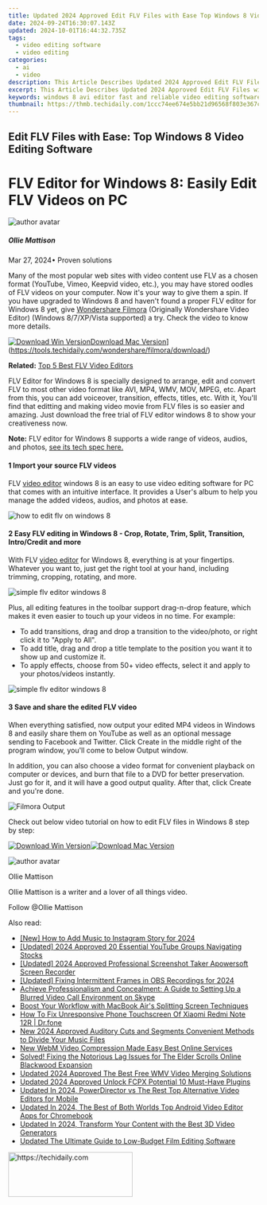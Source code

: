 ```yaml
---
title: Updated 2024 Approved Edit FLV Files with Ease Top Windows 8 Video Editing Software
date: 2024-09-24T16:30:07.143Z
updated: 2024-10-01T16:44:32.735Z
tags: 
  - video editing software
  - video editing
categories: 
  - ai
  - video
description: This Article Describes Updated 2024 Approved Edit FLV Files with Ease Top Windows 8 Video Editing Software
excerpt: This Article Describes Updated 2024 Approved Edit FLV Files with Ease Top Windows 8 Video Editing Software
keywords: windows 8 avi editor fast and reliable video editing software updated 2023,edit flv files with ease top windows 8 video editing software,edit avi files with ease top windows 8 video editor 2023,windows 8 video editing software edit mp4 files like a pro,top rated video editing software for windows 2024,edit flv files with ease top windows 8 video editor,ai animation edit flv files with ease top windows 8 video editor
thumbnail: https://thmb.techidaily.com/1ccc74ee674e5bb21d96568f803e367c477d95c5c3cb7fed4a8969e3e80f00a3.jpg
---
```


## Edit FLV Files with Ease: Top Windows 8 Video Editing Software

# FLV Editor for Windows 8: Easily Edit FLV Videos on PC

![author avatar](https://images.wondershare.com/filmora/article-images/ollie-mattison.jpg)

##### Ollie Mattison

 Mar 27, 2024• Proven solutions

 Many of the most popular web sites with video content use FLV as a chosen format (YouTube, Vimeo, Keepvid video, etc.), you may have stored oodles of FLV videos on your computer. Now it's your way to give them a spin. If you have upgraded to Windows 8 and haven't found a proper FLV editor for Windows 8 yet, give [Wondershare Filmora](https://tools.techidaily.com/wondershare/filmora/download/) (Originally Wondershare Video Editor) (Windows 8/7/XP/Vista supported) a try. Check the video to know more details.

[![Download Win Version](https://images.wondershare.com/filmora/guide/download-btn-win.jpg)](https://tools.techidaily.com/wondershare/filmora/download/)[Download Mac Version](https://images.wondershare.com/filmora/guide/download-btn-mac.jpg)](https://tools.techidaily.com/wondershare/filmora/download/)

**Related:** [Top 5 Best FLV Video Editors](https://tools.techidaily.com/wondershare/filmora/download/)

 FLV Editor for Windows 8 is specially designed to arrange, edit and convert FLV to most other video format like AVI, MP4, WMV, MOV, MPEG, etc. Apart from this, you can add voiceover, transition, effects, titles, etc. With it, You'll find that editting and making video movie from FLV files is so easier and amazing. Just download the free trial of FLV editor windows 8 to show your creativeness now.

**Note:** FLV editor for Windows 8 supports a wide range of videos, audios, and photos, [see its tech spec here.](https://tools.techidaily.com/wondershare/filmora/download/)

#### 1  Import your source FLV videos

 FLV [video editor](https://tools.techidaily.com/wondershare/filmora/download/) windows 8 is an easy to use video editing software for PC that comes with an intuitive interface. It provides a User's album to help you manage the added videos, audios, and photos at ease.

![how to edit flv on windows 8](https://images.wondershare.com/images/multimedia/video-editor/video-editor-main-interface.jpg)

#### 2  Easy FLV editing in Windows 8 - Crop, Rotate, Trim, Split, Transition, Intro/Credit and more

 With FLV [video editor](https://tools.techidaily.com/wondershare/filmora/download/) for Windows 8, everything is at your fingertips. Whatever you want to, just get the right tool at your hand, including trimming, cropping, rotating, and more.

![simple flv editor windows 8](https://images.wondershare.com/images/multimedia/video-editor/video-editor-video-audio-editing.jpg)

 Plus, all editing features in the toolbar support drag-n-drop feature, which makes it even easier to touch up your videos in no time. For example:

* To add transitions, drag and drop a transition to the video/photo, or right click it to "Apply to All".
* To add title, drag and drop a title template to the position you want it to show up and customize it.
* To apply effects, choose from 50+ video effects, select it and apply to your photos/videos instantly.

![simple flv editor windows 8](https://images.wondershare.com/images/multimedia/video-editor/video-editor-title-effect-intro.jpg)

#### 3 Save and share the edited FLV video

 When everything satisfied, now output your edited MP4 videos in Windows 8 and easily share them on YouTube as well as an optional message sending to Facebook and Twitter. Click Create in the middle right of the program window, you'll come to below Output window.

 In addition, you can also choose a video format for convenient playback on computer or devices, and burn that file to a DVD for better preservation. Just go for it, and it will have a good output quality. After that, click Create and you're done.

![Filmora Output](https://images.wondershare.com/filmora/article-images/export-output.jpg)

 Check out below video tutorial on how to edit FLV files in Windows 8 step by step:

[![Download Win Version](https://images.wondershare.com/filmora/guide/download-btn-win.jpg)](https://tools.techidaily.com/wondershare/filmora/download/)[![Download Mac Version](https://images.wondershare.com/filmora/guide/download-btn-mac.jpg)](https://tools.techidaily.com/wondershare/filmora/download/)

![author avatar](https://images.wondershare.com/filmora/article-images/ollie-mattison.jpg)

Ollie Mattison

Ollie Mattison is a writer and a lover of all things video.

Follow @Ollie Mattison

<ins class="adsbygoogle"
      style="display:block"
      data-ad-client="ca-pub-7571918770474297"
      data-ad-slot="8358498916"
      data-ad-format="auto"
      data-full-width-responsive="true"></ins>

<span class="atpl-alsoreadstyle">Also read:</span>
<div><ul>
<li><a href="https://instagram-video-files.techidaily.com/new-how-to-add-music-to-instagram-story-for-2024/"><u>[New] How to Add Music to Instagram Story for 2024</u></a></li>
<li><a href="https://youtube-docs.techidaily.com/ed-2024-approved-20-essential-youtube-groups-navigating-stocks/"><u>[Updated] 2024 Approved 20 Essential YouTube Groups Navigating Stocks</u></a></li>
<li><a href="https://screen-activity-recording.techidaily.com/updated-2024-approved-professional-screenshot-taker-apowersoft-screen-recorder/"><u>[Updated] 2024 Approved Professional Screenshot Taker Apowersoft Screen Recorder</u></a></li>
<li><a href="https://screen-recording.techidaily.com/updated-fixing-intermittent-frames-in-obs-recordings-for-2024/"><u>[Updated] Fixing Intermittent Frames in OBS Recordings for 2024</u></a></li>
<li><a href="https://techno-recovery.techidaily.com/achieve-professionalism-and-concealment-a-guide-to-setting-up-a-blurred-video-call-environment-on-skype/"><u>Achieve Professionalism and Concealment: A Guide to Setting Up a Blurred Video Call Environment on Skype</u></a></li>
<li><a href="https://tech-recovery.techidaily.com/boost-your-workflow-with-macbook-airs-splitting-screen-techniques/"><u>Boost Your Workflow with MacBook Air's Splitting Screen Techniques</u></a></li>
<li><a href="https://fix-guide.techidaily.com/how-to-fix-unresponsive-phone-touchscreen-of-xiaomi-redmi-note-12r-drfone-by-drfone-fix-android-problems-fix-android-problems/"><u>How To Fix Unresponsive Phone Touchscreen Of Xiaomi Redmi Note 12R | Dr.fone</u></a></li>
<li><a href="https://audio-shaping.techidaily.com/new-2024-approved-auditory-cuts-and-segments-convenient-methods-to-divide-your-music-files/"><u>New 2024 Approved Auditory Cuts and Segments Convenient Methods to Divide Your Music Files</u></a></li>
<li><a href="https://smart-video-editing.techidaily.com/new-webm-video-compression-made-easy-best-online-services/"><u>New WebM Video Compression Made Easy Best Online Services</u></a></li>
<li><a href="https://win-able.techidaily.com/solved-fixing-the-notorious-lag-issues-for-the-elder-scrolls-online-blackwood-expansion/"><u>Solved! Fixing the Notorious Lag Issues for The Elder Scrolls Online Blackwood Expansion</u></a></li>
<li><a href="https://smart-video-editing.techidaily.com/updated-2024-approved-the-best-free-wmv-video-merging-solutions/"><u>Updated 2024 Approved The Best Free WMV Video Merging Solutions</u></a></li>
<li><a href="https://smart-video-editing.techidaily.com/updated-2024-approved-unlock-fcpx-potential-10-must-have-plugins/"><u>Updated 2024 Approved Unlock FCPX Potential 10 Must-Have Plugins</u></a></li>
<li><a href="https://smart-video-editing.techidaily.com/updated-in-2024-powerdirector-vs-the-rest-top-alternative-video-editors-for-mobile/"><u>Updated In 2024, PowerDirector vs The Rest Top Alternative Video Editors for Mobile</u></a></li>
<li><a href="https://smart-video-editing.techidaily.com/updated-in-2024-the-best-of-both-worlds-top-android-video-editor-apps-for-chromebook/"><u>Updated In 2024, The Best of Both Worlds Top Android Video Editor Apps for Chromebook</u></a></li>
<li><a href="https://smart-video-editing.techidaily.com/updated-in-2024-transform-your-content-with-the-best-3d-video-generators/"><u>Updated In 2024, Transform Your Content with the Best 3D Video Generators</u></a></li>
<li><a href="https://smart-video-editing.techidaily.com/updated-the-ultimate-guide-to-low-budget-film-editing-software/"><u>Updated The Ultimate Guide to Low-Budget Film Editing Software</u></a></li>
</ul></div>

<!-- affiliate ads begin -->
<a href="https://aligracehair.sjv.io/c/5597632/2135412/19272" target="_top" id="2135412">
  <img src="//a.impactradius-go.com/display-ad/19272-2135412" border="0" alt="https://techidaily.com" width="250" height="90"/>
</a>
<img height="0" width="0" src="https://aligracehair.sjv.io/i/5597632/2135412/19272" style="position:absolute;visibility:hidden;" border="0" />
<!-- affiliate ads end -->

